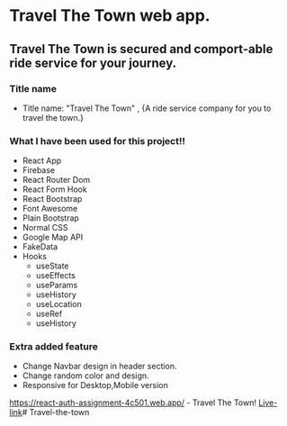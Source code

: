 # Travel The Town web app.

## Travel The Town is secured and comport-able ride service for your journey.

### Title name ###
* Title name: "Travel The Town" , {A ride service company for you to travel the town.}

### What I have been used for this project!! ###

* React App
* Firebase
* React Router Dom
* React Form Hook
* React Bootstrap
* Font Awesome
* Plain Bootstrap
* Normal CSS
* Google Map API
* FakeData
* Hooks
  * useState 
  * useEffects 
  * useParams 
  * useHistory
  * useLocation
  * useRef
  * useHistory

### Extra added feature ###
 * Change Navbar design in header section.
 * Change random color and design.
 * Responsive for Desktop,Mobile version

https://react-auth-assignment-4c501.web.app/ - Travel The Town!
[Live-link](https://react-auth-assignment-4c501.web.app/)# Travel-the-town

